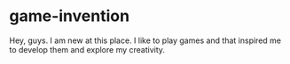 # game-invention
Hey, guys. I am new at this place. I like to play games and that inspired me to develop them and explore my creativity.
